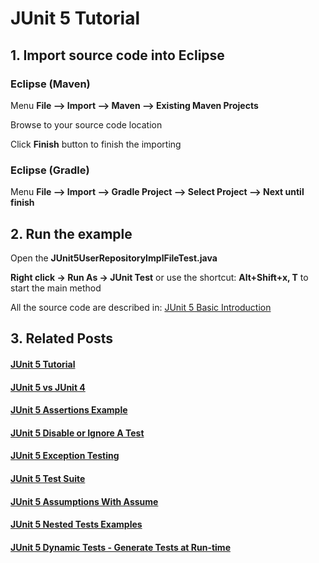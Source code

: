 # JUnit 5 Tutorial


## 1. Import source code into Eclipse
### Eclipse (Maven)

Menu **File –> Import –> Maven –> Existing Maven Projects**

Browse to your source code location

Click **Finish** button to finish the importing

### Eclipse (Gradle)
Menu **File –> Import –> Gradle Project –> Select Project --> Next until finish**

## 2. Run the example


Open the **JUnit5UserRepositoryImplFileTest.java** 

**Right click -> Run As -> JUnit Test** or use the shortcut: **Alt+Shift+x, T** to start the main method

All the source code are described in: [JUnit 5 Basic Introduction](http://howtoprogram.xyz/2016/08/07/junit-5-basic-introduction/)

## 3. Related Posts
#### [JUnit 5 Tutorial](http://howtoprogram.xyz/java-technologies/junit-5-tutorial/)
#### [JUnit 5 vs JUnit 4](http://howtoprogram.xyz/2016/08/10/junit-5-vs-junit-4/)
#### [JUnit 5 Assertions Example](http://howtoprogram.xyz/2016/08/12/junit-5-assertions-example/)
#### [JUnit 5 Disable or Ignore A Test](http://howtoprogram.xyz/2016/08/14/junit-5-disable-ignore-tests/)
#### [JUnit 5 Exception Testing](http://howtoprogram.xyz/2016/08/15/junit-5-exception-testing/)
#### [JUnit 5 Test Suite ](http://howtoprogram.xyz/2016/08/16/junit-5-test-suite/)
#### [JUnit 5 Assumptions With Assume](http://howtoprogram.xyz/2016/08/17/junit-5-assumptions-assume/)
#### [JUnit 5 Nested Tests Examples](http://howtoprogram.xyz/2016/08/19/junit-5-nested-tests-examples/)
#### [JUnit 5 Dynamic Tests - Generate Tests at Run-time](http://howtoprogram.xyz/2016/08/21/junit-5-dynamic-tests/)